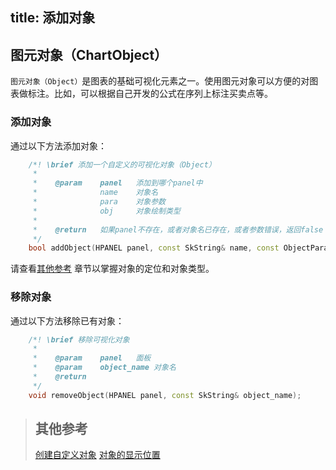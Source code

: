 title: 添加对象
---

## 图元对象（ChartObject）

`图元对象（Object）`是图表的基础可视化元素之一。使用图元对象可以方便的对图表做标注。比如，可以根据自己开发的公式在序列上标注买卖点等。

### 添加对象

通过以下方法添加对象：
```cpp
    /*! \brief 添加一个自定义的可视化对象（Object）
     *
     *    @param    panel   添加到哪个panel中
     *              name    对象名
     *              para    对象参数
     *              obj     对象绘制类型
     *
     *    @return   如果panel不存在，或者对象名已存在，或者参数错误，返回false
     */
    bool addObject(HPANEL panel, const SkString& name, const ObjectParam&para, my_sp<IVisualObject> obj);
```
请查看[其他参考](add-object.html#其他参考) 章节以掌握对象的定位和对象类型。

### 移除对象

通过以下方法移除已有对象：
```cpp
    /*! \brief 移除可视化对象
     *	
     *    @param	panel	面板
     *    @param	object_name	对象名
     *    @return
     */
    void removeObject(HPANEL panel, const SkString& object_name);
```

> ## 其他参考
> [创建自定义对象](object-custom.html)
> [对象的显示位置](object-position.html)

